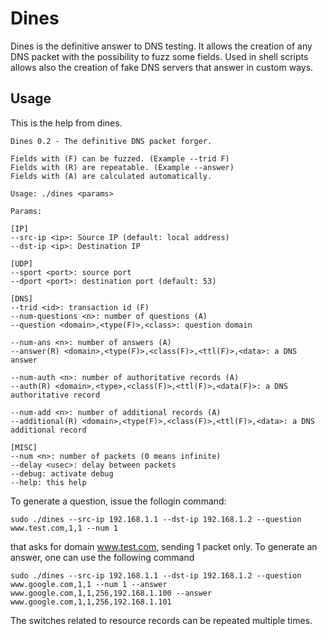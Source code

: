 Dines
=====

Dines is the definitive answer to DNS testing. It allows the creation of any DNS packet with the possibility to fuzz some fields. Used in shell scripts allows also the creation of fake DNS servers that answer in custom ways.

Usage
-----

This is the help from dines.

    Dines 0.2 - The definitive DNS packet forger.

    Fields with (F) can be fuzzed. (Example --trid F)
    Fields with (R) are repeatable. (Example --answer)
    Fields with (A) are calculated automatically.

    Usage: ./dines <params>

    Params:

    [IP]
    --src-ip <ip>: Source IP (default: local address)
    --dst-ip <ip>: Destination IP

    [UDP]
    --sport <port>: source port
    --dport <port>: destination port (default: 53)

    [DNS]
    --trid <id>: transaction id (F)
    --num-questions <n>: number of questions (A)
    --question <domain>,<type(F)>,<class>: question domain

    --num-ans <n>: number of answers (A)
    --answer(R) <domain>,<type(F)>,<class(F)>,<ttl(F)>,<data>: a DNS answer

    --num-auth <n>: number of authoritative records (A)
    --auth(R) <domain>,<type>,<class(F)>,<ttl(F)>,<data(F)>: a DNS authoritative record

    --num-add <n>: number of additional records (A)
    --additional(R) <domain>,<type(F)>,<class(F)>,<ttl(F)>,<data>: a DNS additional record

    [MISC]
    --num <n>: number of packets (0 means infinite)
    --delay <usec>: delay between packets
    --debug: activate debug
    --help: this help

To generate a question, issue the follogin command:

    sudo ./dines --src-ip 192.168.1.1 --dst-ip 192.168.1.2 --question www.test.com,1,1 --num 1

that asks for domain www.test.com, sending 1 packet only. To generate an answer, one can use the following
command

    sudo ./dines --src-ip 192.168.1.1 --dst-ip 192.168.1.2 --question www.google.com,1,1 --num 1 --answer www.google.com,1,1,256,192.168.1.100 --answer www.google.com,1,1,256,192.168.1.101

The switches related to resource records can be repeated multiple times.

